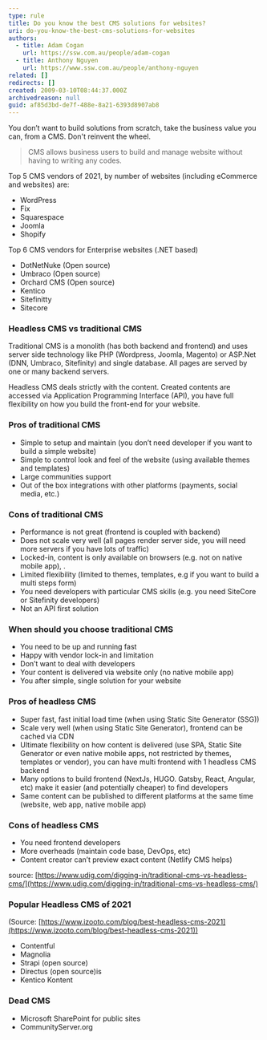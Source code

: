 ```yaml
---
type: rule
title: Do you know the best CMS solutions for websites?
uri: do-you-know-the-best-cms-solutions-for-websites
authors:
  - title: Adam Cogan
    url: https://ssw.com.au/people/adam-cogan
  - title: Anthony Nguyen
    url: https://www.ssw.com.au/people/anthony-nguyen
related: []
redirects: []
created: 2009-03-10T08:44:37.000Z
archivedreason: null
guid: af85d3bd-de7f-488e-8a21-6393d8907ab8
---
```


You don’t want to build solutions from scratch, take the business value you can, from a CMS. Don't reinvent the wheel.

> CMS allows business users to build and manage website without having to writing any codes.


Top 5 CMS vendors of 2021, by number of websites (including eCommerce and websites) are:
- WordPress
- Fix
- Squarespace
- Joomla
- Shopify

Top 6 CMS vendors for Enterprise websites (.NET based)
- DotNetNuke (Open source)
- Umbraco (Open source)
- Orchard CMS (Open source)
- Kentico 
- Sitefinitty 
- Sitecore

### Headless CMS vs traditional CMS

Traditional CMS is a monolith (has both backend and frontend) and uses server side technology like PHP (Wordpress,  Joomla, Magento) or ASP.Net (DNN, Umbraco, Sitefinity) and single database. All pages are served by one or many backend servers.

Headless CMS deals strictly with the content. Created contents are accessed via Application Programming Interface (API), you have full flexibility on how you build the front-end for your website.

### Pros of traditional CMS
- Simple to setup and maintain (you don’t need developer if you want to build a simple website)
- Simple to control look and feel of the website (using available themes and templates)
- Large communities support
- Out of the box integrations with other platforms (payments, social media, etc.)

### Cons of traditional CMS
- Performance is not great (frontend is coupled with backend)
- Does not scale very well (all pages render server side, you will need more servers if you have lots of traffic)
- Locked-in, content is only available on browsers (e.g. not on native mobile app), .
- Limited flexibility (limited to themes, templates, e.g if you want to build a multi steps form)
- You need developers with particular CMS skills (e.g. you need SiteCore or Sitefinity developers)
- Not an API first solution

### When should you choose traditional CMS
- You need to be up and running fast
- Happy with vendor lock-in and limitation
- Don’t want to deal with developers
- Your content is delivered via website only (no native mobile app)
- You after simple, single solution for your website

### Pros of headless CMS
- Super fast, fast initial load time (when using Static Site Generator (SSG))
- Scale very well (when using Static Site Generator), frontend can be cached via CDN
- Ultimate flexibility on how content is delivered (use SPA, Static Site Generator or even native mobile apps, not restricted by themes, templates or vendor), you can have multi frontend with 1 headless CMS backend
- Many options to build frontend (NextJs, HUGO. Gatsby, React, Angular, etc) make it easier (and potentially cheaper) to find developers 
- Same content can be published to different platforms at the same time (website, web app, native mobile app)

### Cons of headless CMS
- You need frontend developers 
- More overheads (maintain code base, DevOps, etc)
- Content creator can’t preview exact content (Netlify CMS helps)

source: [https://www.udig.com/digging-in/traditional-cms-vs-headless-cms/](https://www.udig.com/digging-in/traditional-cms-vs-headless-cms/)


### Popular Headless CMS of 2021
(Source: [https://www.izooto.com/blog/best-headless-cms-2021](https://www.izooto.com/blog/best-headless-cms-2021))
- Contentful
- Magnolia
- Strapi (open source)
- Directus (open source)is
- Kentico Kontent 

### Dead CMS
- Microsoft SharePoint for public sites
- CommunityServer.org